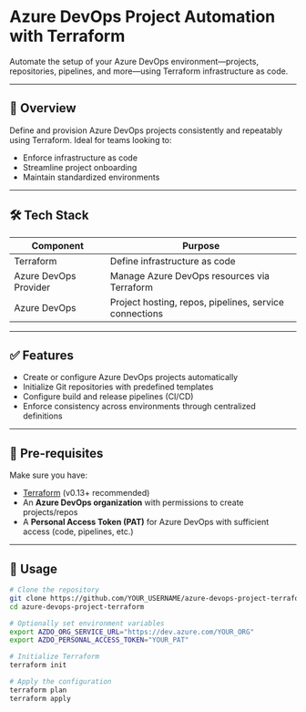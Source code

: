 # Azure DevOps Project Automation with Terraform

Automate the setup of your Azure DevOps environment—projects, repositories, pipelines, and more—using Terraform infrastructure as code.

---

## 🚀 Overview

Define and provision Azure DevOps projects consistently and repeatably using Terraform. Ideal for teams looking to:

- Enforce infrastructure as code
- Streamline project onboarding
- Maintain standardized environments

---

## 🛠️ Tech Stack

| Component  | Purpose |
|------------|---------|
| Terraform  | Define infrastructure as code |
| Azure DevOps Provider | Manage Azure DevOps resources via Terraform |
| Azure DevOps | Project hosting, repos, pipelines, service connections |

---

## ✅ Features

- Create or configure Azure DevOps projects automatically  
- Initialize Git repositories with predefined templates  
- Configure build and release pipelines (CI/CD)  
- Enforce consistency across environments through centralized definitions  

---

## 🎯 Pre-requisites

Make sure you have:

- [Terraform](https://www.terraform.io) (v0.13+ recommended)  
- An **Azure DevOps organization** with permissions to create projects/repos  
- A **Personal Access Token (PAT)** for Azure DevOps with sufficient access (code, pipelines, etc.)

---

## 🧩 Usage

```bash
# Clone the repository
git clone https://github.com/YOUR_USERNAME/azure-devops-project-terraform.git
cd azure-devops-project-terraform

# Optionally set environment variables
export AZDO_ORG_SERVICE_URL="https://dev.azure.com/YOUR_ORG"
export AZDO_PERSONAL_ACCESS_TOKEN="YOUR_PAT"

# Initialize Terraform
terraform init

# Apply the configuration
terraform plan
terraform apply
```

